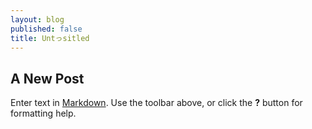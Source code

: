 ```yaml
---
layout: blog
published: false
title: Untっsitled
---
```


## A New Post

Enter text in [Markdown](http://daringfireball.net/projects/markdown/). Use the toolbar above, or click the **?** button for formatting help.

